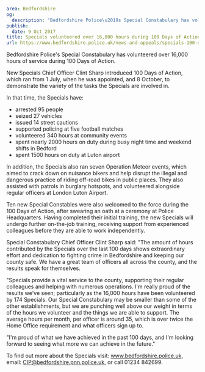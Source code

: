 ```yaml
area: Bedfordshire
og:
  description: "Bedfordshire Police\u2019s Special Constabulary has volunteered over 16,000 hours of service during 100 Days of Action."
publish:
  date: 9 Oct 2017
title: Specials volunteered over 16,000 hours during 100 Days of Action
url: https://www.bedfordshire.police.uk/news-and-appeals/specials-100-days
```

Bedfordshire Police's Special Constabulary has volunteered over 16,000 hours of service during 100 Days of Action.

New Specials Chief Officer Clint Sharp introduced 100 Days of Action, which ran from 1 July, when he was appointed, and 8 October, to demonstrate the variety of the tasks the Specials are involved in.

In that time, the Specials have:

 * arrested 95 people
 * seized 27 vehicles
 * issued 14 street cautions
 * supported policing at five football matches
 * volunteered 340 hours at community events
 * spent nearly 2000 hours on duty during busy night time and weekend shifts in Bedford
 * spent 1500 hours on duty at Luton airport

In addition, the Specials also ran seven Operation Meteor events, which aimed to crack down on nuisance bikers and help disrupt the illegal and dangerous practice of riding off-road bikes in public places. They also assisted with patrols in burglary hotspots, and volunteered alongside regular officers at London Luton Airport.

Ten new Special Constables were also welcomed to the force during the 100 Days of Action, after swearing an oath at a ceremony at Police Headquarters. Having completed their initial training, the new Specials will undergo further on-the-job training, receiving support from experienced colleagues before they are able to work independently.

Special Constabulary Chief Officer Clint Sharp said: "The amount of hours contributed by the Specials over the last 100 days shows extraordinary effort and dedication to fighting crime in Bedfordshire and keeping our county safe. We have a great team of officers all across the county, and the results speak for themselves.

"Specials provide a vital service to the county, supporting their regular colleagues and helping with numerous operations. I'm really proud of the results we've seen; particularly as the 16,000 hours have been volunteered by 174 Specials. Our Special Constabulary may be smaller than some of the other establishments, but we are punching well above our weight in terms of the hours we volunteer and the things we are able to support. The average hours per month, per officer is around 35, which is over twice the Home Office requirement and what officers sign up to.

"I'm proud of what we have achieved in the past 100 days, and I'm looking forward to seeing what more we can achieve in the future."

To find out more about the Specials visit: www.bedfordshire.police.uk, email: CIP@bedfordshire.pnn.police.uk, or call 01234 842699.
